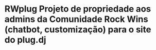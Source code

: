 # RWplug Projeto de propriedade aos admins da Comunidade Rock Wins (chatbot, customização) para o site do plug.dj
